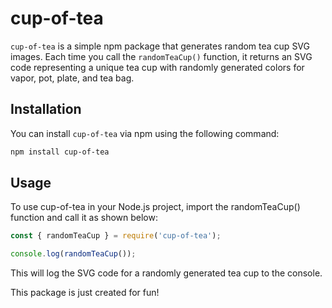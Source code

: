 # cup-of-tea

`cup-of-tea` is a simple npm package that generates random tea cup SVG images. Each time you call the `randomTeaCup()` function, it returns an SVG code representing a unique tea cup with randomly generated colors for vapor, pot, plate, and tea bag.

## Installation
You can install `cup-of-tea` via npm using the following command:

```bash
npm install cup-of-tea
```

## Usage
To use cup-of-tea in your Node.js project, import the randomTeaCup() function and call it as shown below:
```javascript
const { randomTeaCup } = require('cup-of-tea');

console.log(randomTeaCup());
```

This will log the SVG code for a randomly generated tea cup to the console.

This package is just created for fun!